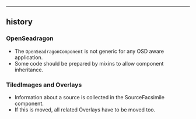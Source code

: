 

---

## history
### OpenSeadragon

* The `OpenSeadragonComponent` is not generic for any OSD aware application.
* Some code should be prepared by mixins to allow component inheritance.

### TiledImages and Overlays

* Information about a source is collected in the SourceFacsimile component.
* If this is moved, all related Overlays have to be moved too.

